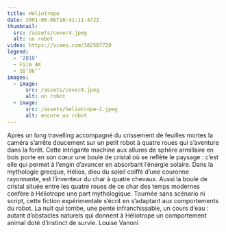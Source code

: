 ```yaml
---
title: Héliotrope
date: 2001-06-06T10:41:11.472Z
thumbnail:
  src: /assets/cover4.jpeg
  alt: un robot
video: https://vimeo.com/382587720
legend:
  - '2018'
  - Film 4K
  - 10’06’’
images:
  - image:
      src: /assets/cover4.jpeg
      alt: un robot
  - image:
      src: /assets/heliotrope-1.jpeg
      alt: encore un robot
---
```


Après un long travelling accompagné du crissement de feuilles mortes la caméra s’arrête doucement sur un petit robot à quatre roues qui s’aventure dans la forêt. Cette intrigante machine aux allures de sphère armillaire en bois porte en son cœur une boule de cristal où se reflète le paysage : c’est elle qui permet à l’engin d’avancer en absorbant l’énergie solaire. Dans la mythologie grecque, Hélios, dieu du soleil coiffé d’une couronne rayonnante, est l’inventeur du char à quatre chevaux. Aussi la boule de cristal située entre les quatre roues de ce char des temps modernes confère à Héliotrope une part mythologique. Tournée sans scénario ni script, cette fiction expérimentale s’écrit en s’adaptant aux comportements du robot. La nuit qui tombe, une pente infranchissable, un cours d’eau : autant d’obstacles naturels qui donnent à Héliotrope un comportement animal doté d’instinct de survie.
Louise Vanoni
